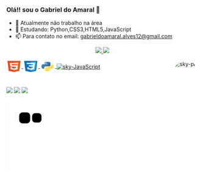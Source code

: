 ### Olá!! sou o Gabriel do Amaral 👋

- 🔭 Atualmente não trabalho na área
- 🌱 Estudando: Python,CSS3,HTML5,JavaScript 
- 📫 Para contato no email: gabrieldoamaral.alves12@gmail.com

<div align="center">
  <a href="https://github.com/skypse">
  <img height="180em" src="https://github-readme-stats.vercel.app/api?username=skypse&show_icons=true&theme=aura_dark&include_all_commits=true&count_private=true"/>
  <img height="180em" src="https://github-readme-stats.vercel.app/api/top-langs/?username=skypse&layout=compact&langs_count=7&theme=aura_dark"/>
</div>
  
  <div style="display: inline_block"><br>
  <img align="center" alt="sky-HTML" height="30" width="40" src="https://raw.githubusercontent.com/devicons/devicon/master/icons/html5/html5-original.svg">
  <img align="center" alt="sky-CSS" height="30" width="40" src="https://raw.githubusercontent.com/devicons/devicon/master/icons/css3/css3-original.svg">
  <img align="center" alt="sky-Python" height="30" width="40" src="https://raw.githubusercontent.com/devicons/devicon/master/icons/python/python-original.svg">
  <img align="center" alt="sky-JavaScript" height="30" width="40" src="https://cdn.jsdelivr.net/gh/devicons/devicon/icons/javascript/javascript-original.svg" />
  <img align="right" alt="sky-pic" height="150" style="border-radius:50px;" 
       src="https://cdn.discordapp.com/attachments/653429742686568478/957785559764463716/download20220300203655.png">
</div>
  
  #
  
  </div>
  <a href="https://www.instagram.com/skypse_/" target="_blank"><img src="https://img.shields.io/badge/-Instagram-%23E4405F?style=for-the-badge&logo=instagram&logoColor=white" target="_blank"></a>
 	<a href="https://www.twitch.tv/skypse_" target="_blank"><img src="https://img.shields.io/badge/Twitch-9146FF?style=for-the-badge&logo=twitch&logoColor=white" target="_blank"></a>
  <a href = "mailto:gabrieldoamaral.alves12@gmail.com"><img src="https://img.shields.io/badge/-Gmail-%23333?style=for-the-badge&logo=gmail&logoColor=white" target="_blank"></a>
  
  ![Snake animation](https://github.com/skypse/skypse/blob/output/github-contribution-grid-snake.svg)

  </div>

